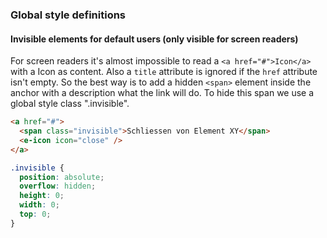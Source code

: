 ### Global style definitions

#### Invisible elements for default users (only visible for screen readers)

For screen readers it's almost impossible to read a `<a href="#">Icon</a>` with a Icon as content. Also a `title` attribute is ignored if the `href` attribute isn't empty. So the best way is to add a hidden `<span>` element inside the anchor with a description what the link will do. 
To hide this span we use a global style class ".invisible".

```html
<a href="#">
  <span class="invisible">Schliessen von Element XY</span>
  <e-icon icon="close" />
</a>
```

```scss
.invisible {
  position: absolute;
  overflow: hidden;
  height: 0;
  width: 0;
  top: 0;
}
```

